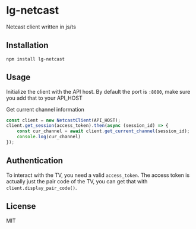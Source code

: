 # lg-netcast

Netcast client written in js/ts

## Installation

```
npm install lg-netcast
```

## Usage 

Initialize the client with the API host. By default the port is `:8080`, make sure you add that to your API_HOST

Get current channel information

```typescript
const client = new NetcastClient(API_HOST);
client.get_session(access_token).then(async (session_id) => {
    const cur_channel = await client.get_current_channel(session_id);
    console.log(cur_channel)
});
```

## Authentication

To interact with the TV, you need a valid `access_token`. The access token is actually just the pair code of the TV, you can get that with `client.display_pair_code()`.

## License

MIT 